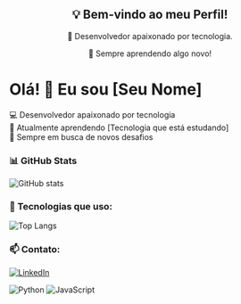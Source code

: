 <div align="center">
  <h2>💡 Bem-vindo ao meu Perfil!</h2>
  <p>🚀 Desenvolvedor apaixonado por tecnologia.</p>
  <p>📌 Sempre aprendendo algo novo!</p>
</div>


# Olá! 👋 Eu sou [Seu Nome]

💻 Desenvolvedor apaixonado por tecnologia  
🚀 Atualmente aprendendo [Tecnologia que está estudando]  
🌱 Sempre em busca de novos desafios  

### 📊 GitHub Stats
![GitHub stats](https://github-readme-stats.vercel.app/api?username=SEU_USUARIO&show_icons=true&theme=radical)

### 🚀 Tecnologias que uso:
![Top Langs](https://github-readme-stats.vercel.app/api/top-langs/?username=SEU_USUARIO&layout=compact&theme=radical)

### 📫 Contato:
[![LinkedIn](https://img.shields.io/badge/-LinkedIn-0077B5?style=for-the-badge&logo=linkedin&logoColor=white)](https://linkedin.com/in/https://www.linkedin.com/in/glauco-marques-amorim-02a41a234/)

![Python](https://img.shields.io/badge/-Python-3776AB?style=flat-square&logo=Python&logoColor=white)
![JavaScript](https://img.shields.io/badge/-JavaScript-F7DF1E?style=flat-square&logo=JavaScript&logoColor=black)



